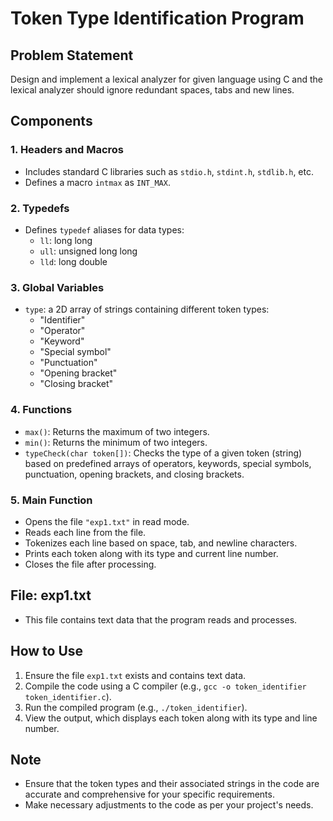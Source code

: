 # Token Type Identification Program

## Problem Statement
Design and implement a lexical analyzer for given language using C and the lexical analyzer should ignore redundant spaces, tabs and new lines.

## Components

### 1. Headers and Macros
- Includes standard C libraries such as `stdio.h`, `stdint.h`, `stdlib.h`, etc.
- Defines a macro `intmax` as `INT_MAX`.

### 2. Typedefs
- Defines `typedef` aliases for data types:
  - `ll`: long long
  - `ull`: unsigned long long
  - `lld`: long double

### 3. Global Variables
- `type`: a 2D array of strings containing different token types:
  - "Identifier"
  - "Operator"
  - "Keyword"
  - "Special symbol"
  - "Punctuation"
  - "Opening bracket"
  - "Closing bracket"

### 4. Functions
- `max()`: Returns the maximum of two integers.
- `min()`: Returns the minimum of two integers.
- `typeCheck(char token[])`: Checks the type of a given token (string) based on predefined arrays of operators, keywords, special symbols, punctuation, opening brackets, and closing brackets.

### 5. Main Function
- Opens the file `"exp1.txt"` in read mode.
- Reads each line from the file.
- Tokenizes each line based on space, tab, and newline characters.
- Prints each token along with its type and current line number.
- Closes the file after processing.

## File: exp1.txt
- This file contains text data that the program reads and processes.

## How to Use
1. Ensure the file `exp1.txt` exists and contains text data.
2. Compile the code using a C compiler (e.g., `gcc -o token_identifier token_identifier.c`).
3. Run the compiled program (e.g., `./token_identifier`).
4. View the output, which displays each token along with its type and line number.

## Note
- Ensure that the token types and their associated strings in the code are accurate and comprehensive for your specific requirements.
- Make necessary adjustments to the code as per your project's needs.
